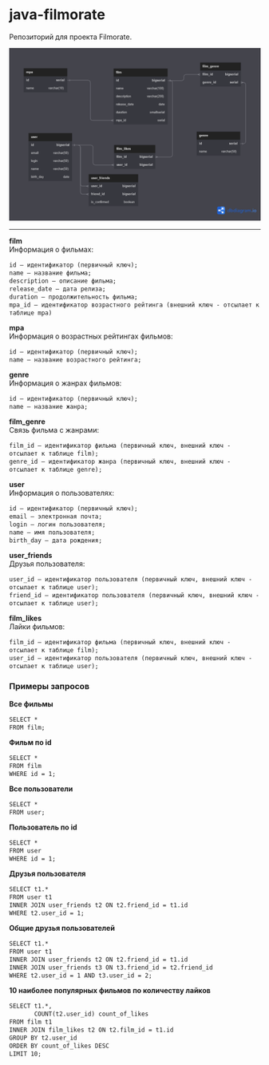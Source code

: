 # java-filmorate
Репозиторий для проекта Filmorate.  
  
<img src="db_scheme.png">  
  
------  
**film**  
Информация о фильмах:  
  
    id — идентификатор (первичный ключ);
    name — название фильма;
    description — описание фильма;
    release_date — дата релиза;
    duration — продолжительность фильма;
    mpa_id — идентификатор возрастного рейтинга (внешний ключ - отсылает к таблице mpa)

**mpa**  
Информация о возрастных рейтингах фильмов:

    id — идентификатор (первичный ключ);
    name — название возрастного рейтинга;

**genre**  
Информация о жанрах фильмов:

    id — идентификатор (первичный ключ);
    name — название жанра;

**film_genre**  
Связь фильма с жанрами:

    film_id — идентификатор фильма (первичный ключ, внешний ключ - отсылает к таблице film);
    genre_id — идентификатор жанра (первичный ключ, внешний ключ - отсылает к таблице genre);
 
**user**  
Информация о пользователях: 
  
    id — идентификатор (первичный ключ);
    email — электронная почта;
    login — логин пользователя;
    name — имя пользователя;
    birth_day — дата рождения; 

**user_friends**  
Друзья пользователя: 
  
    user_id — идентификатор пользователя (первичный ключ, внешний ключ - отсылает к таблице user);
    friend_id — идентификатор пользователя (первичный ключ, внешний ключ - отсылает к таблице user);

**film_likes**  
Лайки фильмов: 
  
    film_id — идентификатор фильма (первичный ключ, внешний ключ - отсылает к таблице film);
    user_id — идентификатор пользователя (первичный ключ, внешний ключ - отсылает к таблице user);

### Примеры запросов  
**Все фильмы**
```roomsql
SELECT * 
FROM film;
```

**Фильм по id**
```roomsql
SELECT * 
FROM film
WHERE id = 1;
```

**Все пользователи**
```roomsql
SELECT * 
FROM user;
```

**Пользователь по id**
```roomsql
SELECT * 
FROM user
WHERE id = 1;
```

**Друзья пользователя**
```roomsql
SELECT t1.* 
FROM user t1
INNER JOIN user_friends t2 ON t2.friend_id = t1.id
WHERE t2.user_id = 1;
```

**Общие друзья пользователей**
```roomsql
SELECT t1.* 
FROM user t1
INNER JOIN user_friends t2 ON t2.friend_id = t1.id
INNER JOIN user_friends t3 ON t3.friend_id = t2.friend_id
WHERE t2.user_id = 1 AND t3.user_id = 2;
```

**10 наиболее популярных фильмов по количеству лайков**
```roomsql
SELECT t1.*,
       COUNT(t2.user_id) count_of_likes
FROM film t1
INNER JOIN film_likes t2 ON t2.film_id = t1.id
GROUP BY t2.user_id
ORDER BY count_of_likes DESC
LIMIT 10;
```
